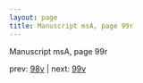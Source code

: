 ```yaml
---
layout: page
title: Manuscript msA, page 99r
---
```


Manuscript msA, page 99r

prev:  [98v](../98v) | next:  [99v](../99v)